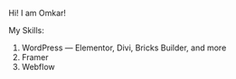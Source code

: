 Hi! I am Omkar!

My Skills:
1. WordPress — Elementor, Divi, Bricks Builder, and more
2. Framer
3. Webflow
